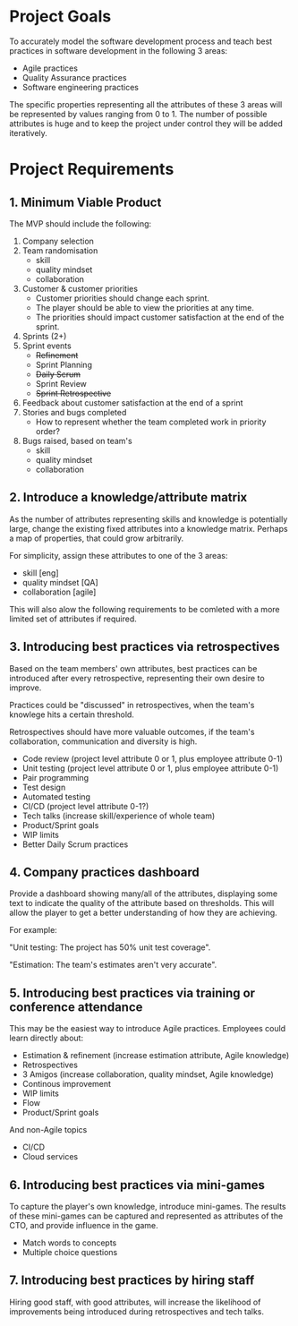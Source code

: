 # Project Goals

To accurately model the software development process and teach best practices in software development in the following 3 areas:

- Agile practices
- Quality Assurance practices
- Software engineering practices

The specific properties representing all the attributes of these 3 areas will be represented by values ranging from 0 to 1. The number of possible attributes is huge and to keep the project under control they will be added iteratively.

# Project Requirements

## 1. Minimum Viable Product

The MVP should include the following:

1. Company selection
2. Team randomisation
   - skill
   - quality mindset
   - collaboration
3. Customer & customer priorities
   - Customer priorities should change each sprint.
   - The player should be able to view the priorities at any time.
   - The priorities should impact customer satisfaction at the end of the sprint.
4. Sprints (2+)
5. Sprint events
   - ~~Refinement~~
   - Sprint Planning
   - ~~Daily Scrum~~
   - Sprint Review
   - ~~Sprint Retrospective~~
6. Feedback about customer satisfaction at the end of a sprint
7. Stories and bugs completed
   - How to represent whether the team completed work in priority order?
8. Bugs raised, based on team's
   - skill
   - quality mindset
   - collaboration

## 2. Introduce a knowledge/attribute matrix

As the number of attributes representing skills and knowledge is potentially large, change the existing fixed attributes into a knowledge matrix. Perhaps a map of properties, that could grow arbitrarily.

For simplicity, assign these attributes to one of the 3 areas:

- skill [eng]
- quality mindset [QA]
- collaboration [agile]

This will also alow the following requirements to be comleted with a more limited set of attributes if required.

## 3. Introducing best practices via retrospectives

Based on the team members' own attributes, best practices can be introduced after every retrospective, representing their own desire to improve.

Practices could be "discussed" in retrospectives, when the team's knowlege hits a certain threshold.

Retrospectives should have more valuable outcomes, if the team's collaboration, communication and diversity is high.

- Code review (project level attribute 0 or 1, plus employee attribute 0-1)
- Unit testing (project level attribute 0 or 1, plus employee attribute 0-1)
- Pair programming
- Test design
- Automated testing
- CI/CD (project level attribute 0-1?)
- Tech talks (increase skill/experience of whole team)
- Product/Sprint goals
- WIP limits
- Better Daily Scrum practices

## 4. Company practices dashboard

Provide a dashboard showing many/all of the attributes, displaying some text to indicate the quality of the attribute based on thresholds. This will allow the player to get a better understanding of how they are achieving.

For example:

"Unit testing: The project has 50% unit test coverage".

"Estimation: The team's estimates aren't very accurate".

## 5. Introducing best practices via training or conference attendance

This may be the easiest way to introduce Agile practices. Employees could learn directly about:

- Estimation & refinement (increase estimation attribute, Agile knowledge)
- Retrospectives
- 3 Amigos (increase collaboration, quality mindset, Agile knowledge)
- Continous improvement
- WIP limits
- Flow
- Product/Sprint goals

And non-Agile topics

- CI/CD
- Cloud services

## 6. Introducing best practices via mini-games

To capture the player's own knowledge, introduce mini-games. The results of these mini-games can be captured and represented as attributes of the CTO, and provide influence in the game.

- Match words to concepts
- Multiple choice questions

## 7. Introducing best practices by hiring staff

Hiring good staff, with good attributes, will increase the likelihood of improvements being introduced during retrospectives and tech talks.
